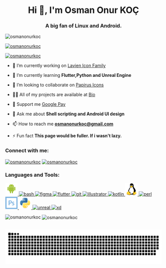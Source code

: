 <h1 align="center">Hi 👋, I'm Osman Onur KOÇ</h1>
<h3 align="center">A big fan of Linux and Android.</h3>

<p align="left"> <img src="https://komarev.com/ghpvc/?username=osmanonurkoc&label=Profile%20views&color=0e75b6&style=flat" alt="osmanonurkoc" /> </p>

<p align="left"> <a href="https://github.com/ryo-ma/github-profile-trophy"><img src="https://github-profile-trophy.vercel.app/?username=osmanonurkoc" alt="osmanonurkoc" /></a> </p>

<p align="left"> <a href="https://twitter.com/osmanonurkoc" target="blank"><img src="https://img.shields.io/twitter/follow/osmanonurkoc?logo=twitter&style=for-the-badge" alt="osmanonurkoc" /></a> </p>

- 🔭 I’m currently working on [Lavien Icon Family](https://play.google.com/store/apps/dev?id=5929107625348829633)

- 🌱 I’m currently learning **Flutter,Python and Unreal Engine**

- 👯 I’m looking to collaborate on [Papirus Icons](https://github.com/PapirusDevelopmentTeam/papirus_icons)

- 👨‍💻 All of my projects are available at [Bio](https://osmanonurkoc.bio.link)

- 🎁 Support me [Google Pay](https://play.google.com/store/apps/details?id=osmanonurkoc.donate)

- 💬 Ask me about **Shell scripting and Android UI design**

- 📫 How to reach me **osmanonurkoc@gmail.com**

- ⚡ Fun fact **This page would be fuller. If i wasn't lazy.**

<h3 align="left">Connect with me:</h3>
<p align="left">
<a href="https://twitter.com/osmanonurkoc" target="blank"><img align="center" src="https://raw.githubusercontent.com/PapirusDevelopmentTeam/papirus_icons/master/src/apps_twitter.svg" alt="osmanonurkoc" height="40" width="40" /></a> <a href="https://t.me/osmanonurkoc" target="blank"><img align="center" src="https://raw.githubusercontent.com/PapirusDevelopmentTeam/papirus_icons/master/src/apps_telegram.svg" alt="osmanonurkoc" height="40" width="40" /></a>
</p>

<h3 align="left">Languages and Tools:</h3>
<p align="left"> <a href="https://developer.android.com" target="_blank" rel="noreferrer"> <img src="https://raw.githubusercontent.com/devicons/devicon/master/icons/android/android-original-wordmark.svg" alt="android" width="40" height="40"/> </a> <a href="https://www.gnu.org/software/bash/" target="_blank" rel="noreferrer"> <img src="https://www.vectorlogo.zone/logos/gnu_bash/gnu_bash-icon.svg" alt="bash" width="40" height="40"/> </a> <a href="https://www.figma.com/" target="_blank" rel="noreferrer"> <img src="https://www.vectorlogo.zone/logos/figma/figma-icon.svg" alt="figma" width="40" height="40"/> </a> <a href="https://flutter.dev" target="_blank" rel="noreferrer"> <img src="https://www.vectorlogo.zone/logos/flutterio/flutterio-icon.svg" alt="flutter" width="40" height="40"/> </a> <a href="https://git-scm.com/" target="_blank" rel="noreferrer"> <img src="https://www.vectorlogo.zone/logos/git-scm/git-scm-icon.svg" alt="git" width="40" height="40"/> </a> <a href="https://www.adobe.com/in/products/illustrator.html" target="_blank" rel="noreferrer"> <img src="https://www.vectorlogo.zone/logos/adobe_illustrator/adobe_illustrator-icon.svg" alt="illustrator" width="40" height="40"/> </a> <a href="https://kotlinlang.org" target="_blank" rel="noreferrer"> <img src="https://www.vectorlogo.zone/logos/kotlinlang/kotlinlang-icon.svg" alt="kotlin" width="40" height="40"/> </a> <a href="https://www.linux.org/" target="_blank" rel="noreferrer"> <img src="https://raw.githubusercontent.com/devicons/devicon/master/icons/linux/linux-original.svg" alt="linux" width="40" height="40"/> </a> <a href="https://www.perl.org/" target="_blank" rel="noreferrer"> <img src="https://api.iconify.design/logos-perl.svg" alt="perl" width="40" height="40"/> </a> <a href="https://www.photoshop.com/en" target="_blank" rel="noreferrer"> <img src="https://raw.githubusercontent.com/devicons/devicon/master/icons/photoshop/photoshop-line.svg" alt="photoshop" width="40" height="40"/> </a> <a href="https://www.python.org" target="_blank" rel="noreferrer"> <img src="https://raw.githubusercontent.com/devicons/devicon/master/icons/python/python-original.svg" alt="python" width="40" height="40"/> </a> <a href="https://unrealengine.com/" target="_blank" rel="noreferrer"> <img src="https://raw.githubusercontent.com/kenangundogan/fontisto/036b7eca71aab1bef8e6a0518f7329f13ed62f6b/icons/svg/brand/unreal-engine.svg" alt="unreal" width="40" height="40"/> </a> <a href="https://www.adobe.com/products/xd.html" target="_blank" rel="noreferrer"> <img src="https://cdn.worldvectorlogo.com/logos/adobe-xd.svg" alt="xd" width="40" height="40"/> </a> </p>

<p><img align="left" src="https://github-readme-stats.vercel.app/api/top-langs?username=osmanonurkoc&show_icons=true&locale=en&layout=compact" alt="osmanonurkoc" /></p>

<p>&nbsp;<img align="center" src="https://github-readme-stats.vercel.app/api?username=osmanonurkoc&show_icons=true&locale=en" alt="osmanonurkoc" /></p>

</br>
<picture>
  <source media="(prefers-color-scheme: dark)" srcset="https://raw.githubusercontent.com/osmanonurkoc/osmanonurkoc/output/github-contribution-grid-snake-dark.svg">
  <source media="(prefers-color-scheme: light)" srcset="https://raw.githubusercontent.com/osmanonurkoc/osmanonurkoc/output/github-contribution-grid-snake.svg">
  <img alt="github contribution grid snake animation" src="https://raw.githubusercontent.com/osmanonurkoc/osmanonurkoc/output/github-contribution-grid-snake.svg">
</picture>
